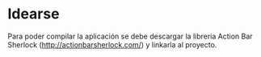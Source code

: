 Idearse
=======

Para poder compilar la aplicación se debe descargar la libreria Action Bar Sherlock (http://actionbarsherlock.com/) y linkarla al proyecto.

